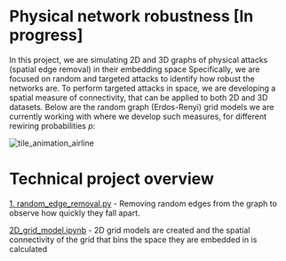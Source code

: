 # Physical network robustness [In progress] 
In this project, we are simulating 2D and 3D graphs of physical attacks (spatial edge removal) in their embedding space Specifically, we are focused on random and targeted attacks to identify how robust the networks are. 
To perform targeted attacks in space, we are developing a spatial measure of connectivity, that can be applied to both 2D and 3D datasets. Below are the random graph (Erdos-Renyi) grid models we are currently working with where we develop such measures, for different rewiring probabilities $p$:

![tile_animation_airline](https://github.com/user-attachments/assets/30650d0f-8a66-435e-b99f-931bb9eed53b)



# Technical project overview
[1. random_edge_removal.py](https://github.com/lukablagoje/physical-network-robustness/blob/main/1.%20random_edge_removal.py) - Removing random edges from the graph to observe how quickly they fall apart.

[2D_grid_model.ipynb](https://github.com/lukablagoje/physical-network-robustness/blob/main/2D_grid_model.ipynb) - 2D grid models are created and the spatial connectivity of the grid that bins the space they are embedded in is calculated


